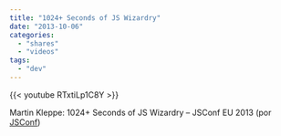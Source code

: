 ```yaml
---
title: "1024+ Seconds of JS Wizardry"
date: "2013-10-06"
categories:
  - "shares"
  - "videos"
tags:
  - "dev"
---
```


{{< youtube RTxtiLp1C8Y >}}

Martin Kleppe: 1024+ Seconds of JS Wizardry – JSConf EU 2013 (por [JSConf](http://www.youtube.com/watch?v=RTxtiLp1C8Y))
